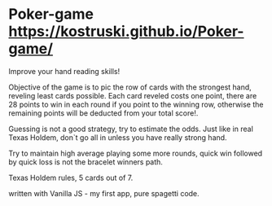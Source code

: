 # Poker-game https://kostruski.github.io/Poker-game/

Improve your hand reading skills!

Objective of the game is to pic the row of cards with the strongest hand, reveling least cards possible. Each card reveled costs one point, there are 28 points to win in each round if you point to the winning row, otherwise the remaining points will be deducted from your total score!.

Guessing is not a good strategy, try to estimate the odds. Just like in real Texas Holdem, don`t go all in unless you have really strong hand. 

Try to maintain high average playing some more rounds, quick win followed by quick loss is not the bracelet winners path.

Texas Holdem rules, 5 cards out of 7. 

written with Vanilla JS - my first app, pure spagetti code.
